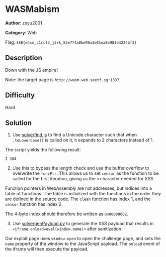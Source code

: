 # WASMabism

**Author**: zeyu2001

**Category**: Web

Flag: `SEE{w4sm_c1rcl3_j3rk_83e774a0be90a3e01ea8e981e3224bf3}`

## Description

Down with the JS empire!

Note: the target page is `http://wasm.web.seetf.sg:1337`.

## Difficulty

Hard

## Solution

1. Use [solve/find.js](solve/find.js) to find a Unicode character such that when `.toLowerCase()` is called on it, it expands to 2 characters instead of 1.

The script yields the following result:

```
İ 304
```

2. Use this to bypass the length check and use the buffer overflow to overwrite the `funcPtr`. This allows us to set `censor` as the function to be called for the first iteration, giving us the `<` character needed for XSS.

Function pointers in WebAssembly are not addresses, but indices into a table of functions. The table is initialized with the functions in the order they are defined in the source code. The `clean` function has index 1, and the `censor` function has index 2.

The 4-byte index should therefore be written as `0x00000002`.

3. Use [solve/genPayload.py](solve/genPayload.py) to generate the XSS payload that results in `<iframe onload=eval(window.name)>` after sanitization. 

Our exploit page uses `window.open` to open the challenge page, and sets the `name` property of the window to the JavaScript payload. The `onload` event of the iframe will then execute the payload.